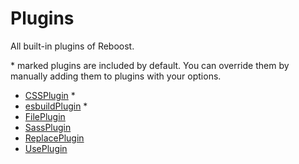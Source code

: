 # Plugins
All built-in plugins of Reboost.

\* marked plugins are included by default. You can override them by
manually adding them to plugins with your options.

- [CSSPlugin](./plugins/css.md) *
- [esbuildPlugin](./plugins/esbuild.md) *
- [FilePlugin](./plugins/file.md)
- [SassPlugin](./plugins/sass.md)
- [ReplacePlugin](./plugins/replace.md)
- [UsePlugin](./plugins/use.md)
